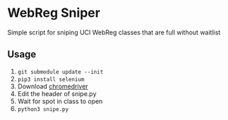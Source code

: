 # WebReg Sniper

Simple script for sniping UCI WebReg classes that are full without waitlist

## Usage

1. `git submodule update --init`
2. `pip3 install selenium`
3. Download [chromedriver](https://sites.google.com/a/chromium.org/chromedriver/downloads)
4. Edit the header of snipe.py
5. Wait for spot in class to open
6. `python3 snipe.py`